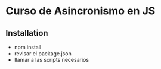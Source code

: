 # Curso de Asincronismo en JS
## Installation
- npm install
- revisar el package.json
- llamar a las scripts necesarios
